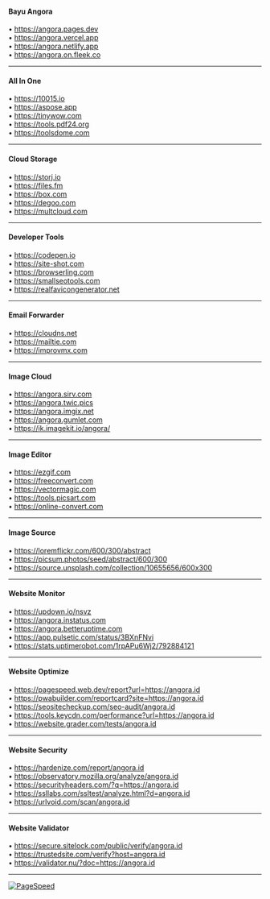 #### Bayu Angora  
• https://angora.pages.dev  
• https://angora.vercel.app  
• https://angora.netlify.app  
• https://angora.on.fleek.co  

___

#### All In One  
• https://10015.io  
• https://aspose.app  
• https://tinywow.com  
• https://tools.pdf24.org  
• https://toolsdome.com  

___

#### Cloud Storage  
• https://storj.io  
• https://files.fm  
• https://box.com  
• https://degoo.com  
• https://multcloud.com  

___

#### Developer Tools  
• https://codepen.io  
• https://site-shot.com  
• https://browserling.com  
• https://smallseotools.com  
• https://realfavicongenerator.net  

___

#### Email Forwarder  
• https://cloudns.net  
• https://mailtie.com  
• https://improvmx.com  

___

#### Image Cloud  
• https://angora.sirv.com  
• https://angora.twic.pics  
• https://angora.imgix.net  
• https://angora.gumlet.com  
• https://ik.imagekit.io/angora/  

___

#### Image Editor  
• https://ezgif.com  
• https://freeconvert.com  
• https://vectormagic.com  
• https://tools.picsart.com  
• https://online-convert.com  

___

#### Image Source  
• https://loremflickr.com/600/300/abstract  
• https://picsum.photos/seed/abstract/600/300  
• https://source.unsplash.com/collection/10655656/600x300  

___

#### Website Monitor  
• https://updown.io/nsvz  
• https://angora.instatus.com  
• https://angora.betteruptime.com  
• https://app.pulsetic.com/status/3BXnFNvi  
• https://stats.uptimerobot.com/1rpAPu6Wj2/792884121  

___

#### Website Optimize  
• https://pagespeed.web.dev/report?url=https://angora.id  
• https://pwabuilder.com/reportcard?site=https://angora.id  
• https://seositecheckup.com/seo-audit/angora.id  
• https://tools.keycdn.com/performance?url=https://angora.id  
• https://website.grader.com/tests/angora.id  

___

#### Website Security  
• https://hardenize.com/report/angora.id  
• https://observatory.mozilla.org/analyze/angora.id  
• https://securityheaders.com/?q=https://angora.id  
• https://ssllabs.com/ssltest/analyze.html?d=angora.id  
• https://urlvoid.com/scan/angora.id  

___

#### Website Validator  
• https://secure.sitelock.com/public/verify/angora.id  
• https://trustedsite.com/verify?host=angora.id  
• https://validator.nu/?doc=https://angora.id  

___

<a href="https://pagespeed.web.dev/report?url=https://angora.id"><img alt="PageSpeed" src="https://pagespeed-insights-svg.glitch.me/?url=https://angora.id"></a>
